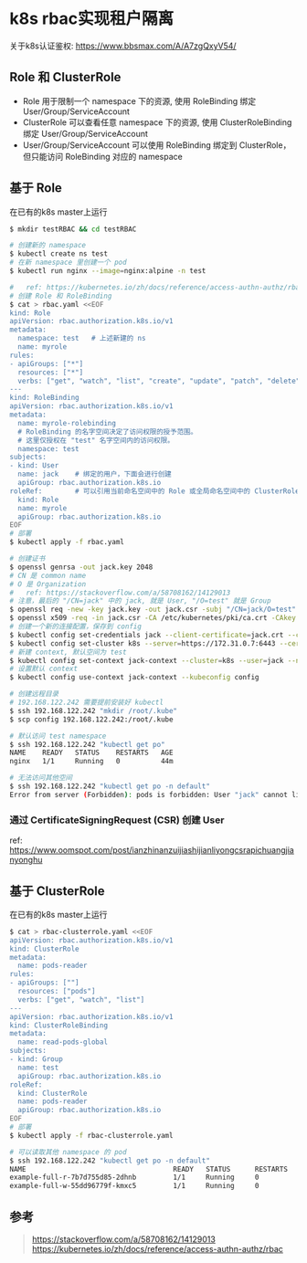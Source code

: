 # k8s rbac实现租户隔离

关于k8s认证鉴权: https://www.bbsmax.com/A/A7zgQxyV54/

## Role 和 ClusterRole

* Role 用于限制一个 namespace 下的资源, 使用 RoleBinding 绑定 User/Group/ServiceAccount
* ClusterRole 可以查看任意 namespace 下的资源, 使用 ClusterRoleBinding 绑定 User/Group/ServiceAccount
* User/Group/ServiceAccount 可以使用 RoleBinding 绑定到 ClusterRole，但只能访问 RoleBinding 对应的 namespace

## 基于 Role

在已有的k8s master上运行

``` BASH
$ mkdir testRBAC && cd testRBAC

# 创建新的 namespace
$ kubectl create ns test
# 在新 namespace 里创建一个 pod
$ kubectl run nginx --image=nginx:alpine -n test

#   ref: https://kubernetes.io/zh/docs/reference/access-authn-authz/rbac
# 创建 Role 和 RoleBinding
$ cat > rbac.yaml <<EOF
kind: Role
apiVersion: rbac.authorization.k8s.io/v1
metadata:
  namespace: test   # 上述新建的 ns
  name: myrole
rules:
- apiGroups: ["*"]
  resources: ["*"]
  verbs: ["get", "watch", "list", "create", "update", "patch", "delete"]
---
kind: RoleBinding
apiVersion: rbac.authorization.k8s.io/v1
metadata:
  name: myrole-rolebinding
  # RoleBinding 的名字空间决定了访问权限的授予范围。
  # 这里仅授权在 "test" 名字空间内的访问权限。
  namespace: test
subjects:
- kind: User
  name: jack    # 绑定的用户，下面会进行创建
  apiGroup: rbac.authorization.k8s.io
roleRef:        # 可以引用当前命名空间中的 Role 或全局命名空间中的 ClusterRole
  kind: Role
  name: myrole
  apiGroup: rbac.authorization.k8s.io
EOF
# 部署
$ kubectl apply -f rbac.yaml

# 创建证书
$ openssl genrsa -out jack.key 2048
# CN 是 common name
# O 是 Organization
#   ref: https://stackoverflow.com/a/58708162/14129013
# 注意，最后的 "/CN=jack" 中的 jack, 就是 User, "/O=test" 就是 Group
$ openssl req -new -key jack.key -out jack.csr -subj "/CN=jack/O=test"
$ openssl x509 -req -in jack.csr -CA /etc/kubernetes/pki/ca.crt -CAkey /etc/kubernetes/pki/ca.key -CAcreateserial -out jack.crt -days 30
# 创建一个新的连接配置，保存到 config
$ kubectl config set-credentials jack --client-certificate=jack.crt --client-key=jack.key --embed-certs=true  --kubeconfig config
$ kubectl config set-cluster k8s --server=https://172.31.0.7:6443 --certificate-authority=/etc/kubernetes/pki/ca.crt --embed-certs=true --kubeconfig config
# 新建 context, 默认空间为 test
$ kubectl config set-context jack-context --cluster=k8s --user=jack --namespace=test --kubeconfig config
# 设置默认 context
$ kubectl config use-context jack-context --kubeconfig config

# 创建远程目录
# 192.168.122.242 需要提前安装好 kubectl
$ ssh 192.168.122.242 "mkdir /root/.kube"
$ scp config 192.168.122.242:/root/.kube

# 默认访问 test namespace
$ ssh 192.168.122.242 "kubectl get po"
NAME    READY   STATUS    RESTARTS   AGE
nginx   1/1     Running   0          44m

# 无法访问其他空间
$ ssh 192.168.122.242 "kubectl get po -n default"
Error from server (Forbidden): pods is forbidden: User "jack" cannot list resource "pods" in API group "" in the namespace "default"
```

### 通过 CertificateSigningRequest (CSR) 创建 User

ref: https://www.oomspot.com/post/ianzhinanzuijiashijianliyongcsrapichuangjianyonghu

## 基于 ClusterRole

在已有的k8s master上运行

``` BASH
$ cat > rbac-clusterrole.yaml <<EOF
apiVersion: rbac.authorization.k8s.io/v1
kind: ClusterRole
metadata:
  name: pods-reader
rules:
- apiGroups: [""]
  resources: ["pods"]
  verbs: ["get", "watch", "list"]
---
apiVersion: rbac.authorization.k8s.io/v1
kind: ClusterRoleBinding
metadata:
  name: read-pods-global
subjects:
- kind: Group
  name: test
  apiGroup: rbac.authorization.k8s.io
roleRef:
  kind: ClusterRole
  name: pods-reader
  apiGroup: rbac.authorization.k8s.io
EOF
# 部署
$ kubectl apply -f rbac-clusterrole.yaml

# 可以读取其他 namespace 的 pod
$ ssh 192.168.122.242 "kubectl get po -n default"
NAME                                    READY   STATUS      RESTARTS   AGE
example-full-r-7b7d755d85-2dhnb         1/1     Running     0          3d5h
example-full-w-55dd96779f-kmxc5         1/1     Running     0          3d5h
```

## 参考

> https://stackoverflow.com/a/58708162/14129013
> https://kubernetes.io/zh/docs/reference/access-authn-authz/rbac